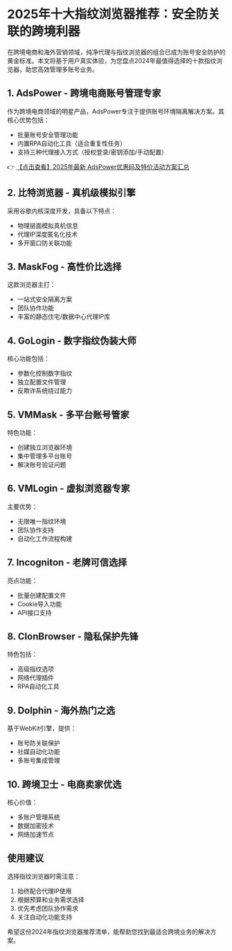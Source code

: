 # 2025年十大指纹浏览器推荐：安全防关联的跨境利器

在跨境电商和海外营销领域，纯净代理与指纹浏览器的组合已成为账号安全防护的黄金标准。本文将基于用户真实体验，为您盘点2024年最值得选择的十款指纹浏览器，助您高效管理多账号业务。

## 1. AdsPower - 跨境电商账号管理专家
作为跨境电商领域的明星产品，AdsPower专注于提供账号环境隔离解决方案。其核心优势包括：
- 批量账号安全管理功能
- 内置RPA自动化工具（适合重复性任务）
- 支持三种代理接入方式（授权登录/密钥添加/手动配置）

👉 [【点击查看】2025年最新 AdsPower优惠码及特价活动方案汇总](https://bit.ly/adspower_free)

## 2. 比特浏览器 - 真机级模拟引擎
采用谷歌内核深度开发，具备以下特点：
- 物理层面模拟真机信息
- 代理IP深度匿名化技术
- 多开窗口防关联功能

## 3. MaskFog - 高性价比选择
这款浏览器主打：
- 一站式安全隔离方案
- 团队协作功能
- 丰富的静态住宅/数据中心代理IP库

## 4. GoLogin - 数字指纹伪装大师
核心功能包括：
- 参数化控制数字指纹
- 独立配置文件管理
- 反欺诈系统绕过能力

## 5. VMMask - 多平台账号管家
特色功能：
- 创建独立浏览器环境
- 集中管理多平台账号
- 解决账号验证问题

## 6. VMLogin - 虚拟浏览器专家
主要优势：
- 无限唯一指纹环境
- 团队协作支持
- 自动化工作流程构建

## 7. Incogniton - 老牌可信选择
亮点功能：
- 批量创建配置文件
- Cookie导入功能
- API接口支持

## 8. ClonBrowser - 隐私保护先锋
特色包括：
- 高级指纹选项
- 网络代理插件
- RPA自动化工具

## 9. Dolphin - 海外热门之选
基于WebKit引擎，提供：
- 账号防关联保护
- 社媒自动化功能
- 多账号集成管理

## 10. 跨境卫士 - 电商卖家优选
核心价值：
- 多账户管理系统
- 数据加密技术
- 网络加速节点

## 使用建议
选择指纹浏览器时需注意：
1. 始终配合代理IP使用
2. 根据预算和业务需求选择
3. 优先考虑团队协作需求
4. 关注自动化功能支持

希望这份2024年指纹浏览器推荐清单，能帮助您找到最适合跨境业务的解决方案。
